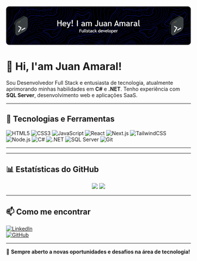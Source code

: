 ![Banner](./github-header-image.png)

# 👋 Hi, I'am Juan Amaral!

Sou Desenvolvedor Full Stack e entusiasta de tecnologia, atualmente aprimorando minhas habilidades em **C#** e **.NET**. Tenho experiência com **SQL Server**, desenvolvimento web e aplicações SaaS.

---

## 🚀 Tecnologias e Ferramentas  
![HTML5](https://img.shields.io/badge/HTML5-E34F26?style=for-the-badge&logo=html5&logoColor=white)
![CSS3](https://img.shields.io/badge/CSS3-1572B6?style=for-the-badge&logo=css3&logoColor=white)
![JavaScript](https://img.shields.io/badge/JavaScript-F7DF1E?style=for-the-badge&logo=javascript&logoColor=black)
![React](https://img.shields.io/badge/React-20232A?style=for-the-badge&logo=react&logoColor=61DAFB)
![Next.js](https://img.shields.io/badge/Next.js-000000?style=for-the-badge&logo=next.js&logoColor=white)
![TailwindCSS](https://img.shields.io/badge/TailwindCSS-38B2AC?style=for-the-badge&logo=tailwind-css&logoColor=white)
![Node.js](https://img.shields.io/badge/Node.js-43853D?style=for-the-badge&logo=node.js&logoColor=white)
![C#](https://img.shields.io/badge/C%23-239120?style=for-the-badge&logo=c-sharp&logoColor=white)
![.NET](https://img.shields.io/badge/.NET-512BD4?style=for-the-badge&logo=dotnet&logoColor=white)
![SQL Server](https://img.shields.io/badge/SQL%20Server-CC2927?style=for-the-badge&logo=microsoft-sql-server&logoColor=white)
![Git](https://img.shields.io/badge/Git-F05032?style=for-the-badge&logo=git&logoColor=white)

---


---

## 📊 Estatísticas do GitHub  
<div align="center">
  <img height="180em" src="https://github-readme-stats.vercel.app/api?username=JuanAmaral20&show_icons=true&theme=radical&include_all_commits=true&count_private=true"/>
  <img height="180em" src="https://github-readme-stats.vercel.app/api/top-langs/?username=JuanAmaral20&layout=compact&langs_count=7&theme=radical"/>
</div>

---

## 📫 Como me encontrar  
[![LinkedIn](https://img.shields.io/badge/LinkedIn-0077B5?style=for-the-badge&logo=linkedin&logoColor=white)](https://www.linkedin.com/in/seuusuario)  
[![GitHub](https://img.shields.io/badge/GitHub-100000?style=for-the-badge&logo=github&logoColor=white)](https://github.com/seuusuario)  


---

🔹 **Sempre aberto a novas oportunidades e desafios na área de tecnologia!**
